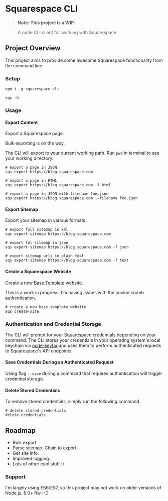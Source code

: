 Squarespace CLI
=======
> **Note: This project is a WIP.**

> A node CLI client for working with Squarespace



## Project Overview
This project aims to provide some awesome Squarespace functionality from the command line.


### Setup
```shell
npm i -g squarespace-cli

sqs -h
```

### Usage

#### Export Content
Export a Squarespace page.

Bulk exporting is on the way.

The CLI will export to your current working path. Run `pwd` in terminal to see your working directory.

```shell
# export a page in JSON
sqs export https://blog.squarespace.com

# export a page in HTML
sqs export https://blog.squarespace.com -f html

# export a page in JSON with filename foo.json
sqs export https://blog.squarespace.com --filename foo.json
```

#### Export Sitemap
Export your sitemap in various formats..


```shell
# export full sitemap in xml
sqs export-sitemap https://blog.squarespace.com

# export ful sitemap in json
sqs export-sitemap https://blog.squarespace.com -f json

# export sitemap urls in plain text
sqs export-sitemap https://blog.squarespace.com -f text
```

#### Create a Squarespace Website
Create a new [Base Template](https://base-template.squarespace.com) website.

This is a work in progress. I'm having issues with the cookie crumb authentication.

```shell
# create a new base template website
sqs create-site
```

### Authentication and Credential Storage
The CLI will prompt for your Squarespace credentials depending on your command. The CLI stores your credentials in your operating system's local keychain via [node-keytar](https://github.com/atom/node-keytar) and uses them to perform authenticated requests to Squarespace's API endpoints.

#### Save Credentials During an Authenticated Request
Using flag `--save` during a command that requires authentication will trigger credential storage.

#### Delete Stored Credentials
To remove stored credentials, simply run the following command.

```shell
# delete stored credentials
delete-credentials
```


## Roadmap
* Bulk export.
* Parse sitemap. Chain to export.
* Get site info.
* Improved logging.
* Lots of other cool stuff :)

### Support
I'm largely using ES6/ES7, so this project may not work on older versions of Node.js. 6.0+ ftw :-D.